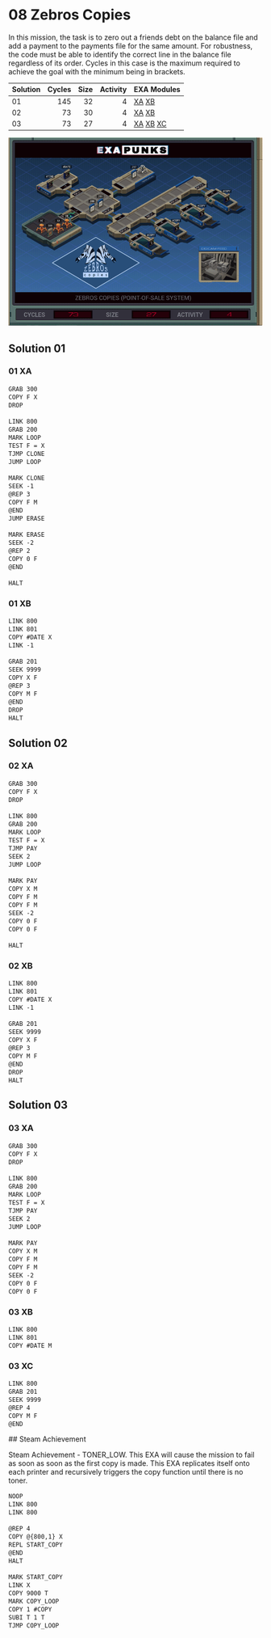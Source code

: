 # 08 Zebros Copies

In this mission, the task is to zero out a friends debt on the balance file and add a payment to the payments file for the same amount.  For robustness, the code must be able to identify the correct line in the balance file regardless of its order.  Cycles in this case is the maximum required to achieve the goal with the minimum being in brackets.

| Solution | Cycles   | Size | Activity | EXA Modules|
|:---------|---------:|-----:|---------:|------------|
| 01       |      145 |   32 |        4 | [XA](#01-xa) [XB](#01-xb) |
| 02       |       73 |   30 |        4 | [XA](#02-xa) [XB](#02-xb) |
| 03       |       73 |   27 |        4 | [XA](#03-xa) [XB](#03-xb) [XC](#03-xc)  |

![Solution 03](EXAPUNKS%20-%20Zebros%20Copies.gif "Solution 03")

## Solution 01

### 01 XA

```
GRAB 300
COPY F X
DROP

LINK 800
GRAB 200
MARK LOOP
TEST F = X
TJMP CLONE
JUMP LOOP

MARK CLONE
SEEK -1
@REP 3
COPY F M
@END
JUMP ERASE

MARK ERASE
SEEK -2
@REP 2
COPY 0 F
@END

HALT
```

### 01 XB

```
LINK 800
LINK 801
COPY #DATE X
LINK -1

GRAB 201
SEEK 9999
COPY X F
@REP 3
COPY M F
@END
DROP
HALT
```

## Solution 02

### 02 XA

```
GRAB 300
COPY F X
DROP

LINK 800
GRAB 200
MARK LOOP
TEST F = X
TJMP PAY
SEEK 2
JUMP LOOP

MARK PAY
COPY X M
COPY F M
COPY F M
SEEK -2
COPY 0 F
COPY 0 F

HALT
```

### 02 XB

```
LINK 800
LINK 801
COPY #DATE X
LINK -1

GRAB 201
SEEK 9999
COPY X F
@REP 3
COPY M F
@END
DROP
HALT
```

## Solution 03

### 03 XA

```
GRAB 300
COPY F X
DROP

LINK 800
GRAB 200
MARK LOOP
TEST F = X
TJMP PAY
SEEK 2
JUMP LOOP

MARK PAY
COPY X M
COPY F M
COPY F M
SEEK -2
COPY 0 F
COPY 0 F
```

### 03 XB

```
LINK 800
LINK 801
COPY #DATE M
```

### 03 XC

```
LINK 800
GRAB 201
SEEK 9999
@REP 4
COPY M F
@END
```

## Steam Achievement

Steam Achievement - TONER_LOW.  This EXA will cause the mission to fail as soon as soon as the first copy is made. This EXA replicates itself onto each printer and recursively triggers the copy function until there is no toner.

```
NOOP
LINK 800
LINK 800

@REP 4
COPY @{800,1} X
REPL START_COPY
@END
HALT

MARK START_COPY
LINK X
COPY 9000 T
MARK COPY_LOOP
COPY 1 #COPY
SUBI T 1 T
TJMP COPY_LOOP
```